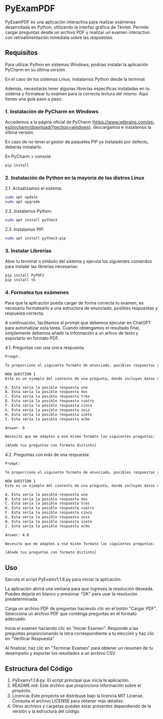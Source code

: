 # PyExamPDF

PyExamPDF es una aplicación interactiva para realizar exámenes desarrollada en Python, utilizando la interfaz gráfica de Tkinter. Permite cargar preguntas desde un archivo PDF y realizar un examen interactivo con retroalimentación inmediata sobre las respuestas.

## Requisitos

Para utilizar Python en sistemas Windows, podrías instalar la aplicación PyCharm en su última versión.

En el caso de los sistemas Linux, instalamos Python desde la terminal.

Además, necesitarás tener algunas librerías específicas instaladas en tu sistema y formatear tu exámen para la correcta lectura del mismo. Aquí tienes una guía paso a paso:

### 1. Instalación de PyCharm en Windows

Accedemos a la página oficial de PyCharm (https://www.jetbrains.com/es-es/pycharm/download/?section=windows), descargamos e instalamos la última versión.

En caso de no tener el gestor de paquetes PIP ya instalado por defecto, deberás instalarlo.

En PyCharm > console
```bash
pip install
```

### 2. Instalación de Python en la mayoría de las distros Linux

2.1. Actualizamos el sistema:
```bash
sudo apt update
sudo apt upgrade
```

2.2. Instalamos Python:
```bash
sudo apt install python3
```

2.3. Instalamos PIP:
```bash
sudo apt install python3-pip
```

### 3. Instalar Librerías
Abre tu terminal o símbolo del sistema y ejecuta los siguientes comandos para instalar las librerías necesarias:

```bash
pip install PyPDF2
pip install tk
```

### 4. Formatea tus exámenes
Para que la aplicación pueda cargar de forma correcta tu examen, es necesario formatearlo a una estructura de enunciado, posibles respuestas y respuesta correcta.

A continuación, facilitamos el prompt que debemos ejecutar en ChatGPT para automatizar esta tarea. Cuando obtengamos el resultado final, simplemente debemos añadir la información a un arhivo de texto y exportarlo en formato PDF.

4.1. Preguntas con una única respuesta:
```bash
Prompt:

Te proporciono el siguiente formato de enunciado, posibles respuestas y respuesta correcta para realizar machine learning: 

NEW QUESTION 1
Este es un ejemplo del contexto de una pregunta, donde incluyen datos que debes saber. ¿Esta parte del texto sería la pregunta a responder?

A. Esta sería la posible respuesta uno
B. Esta sería la posible respuesta dos
C. Esta sería la posible respuesta tres 
D. Esta sería la posible respuesta cuatro
F. Esta sería la posible respuesta cinco
G. Esta sería la posible respuesta seis
H. Esta sería la posible respuesta siete
I. Esta sería la posible respuesta ocho

Answer: D 

Necesito que me adaptes a ese mismo formato las siguientes preguntas: 

[Añade tus preguntas con formato distinto]
```

4.2. Preguntas con más de una respuesta:
```bash
Prompt:

Te proporciono el siguiente formato de enunciado, posibles respuestas y respuesta correcta para realizar machine learning: 

NEW QUESTION 1
Este es un ejemplo del contexto de una pregunta, donde incluyen datos que debes saber. ¿Esta parte del texto sería la pregunta a responder?

A. Esta sería la posible respuesta uno
B. Esta sería la posible respuesta dos
C. Esta sería la posible respuesta tres 
D. Esta sería la posible respuesta cuatro
F. Esta sería la posible respuesta cinco
G. Esta sería la posible respuesta seis
H. Esta sería la posible respuesta siete
I. Esta sería la posible respuesta ocho

Answer: A D

Necesito que me adaptes a ese mismo formato las siguientes preguntas: 

[Añade tus preguntas con formato distinto]
```


## Uso
Ejecuta el script PyExamv1.1.8.py para iniciar la aplicación.

La aplicación abrirá una ventana para que ingreses la resolución deseada. Puedes dejarla en blanco y presionar "OK" para usar la resolución predeterminada.

Carga un archivo PDF de preguntas haciendo clic en el botón "Cargar PDF". Selecciona un archivo PDF que contenga preguntas en el formato adecuado.

Inicia el examen haciendo clic en "Iniciar Examen". Responde a las preguntas proporcionando la letra correspondiente a tu elección y haz clic en "Verificar Respuesta".

Al finalizar, haz clic en "Terminar Examen" para obtener un resumen de tu desempeño y exportar los resultados a un archivo CSV.

## Estructura del Código
1. PyExamv1.1.8.py: El script principal que inicia la aplicación.
2. README.md: Este archivo que proporciona información sobre el proyecto.
3. Licencia: Este proyecto se distribuye bajo la licencia MIT License. Consulta el archivo LICENSE para obtener más detalles.
4. Otros archivos y carpetas pueden estar presentes dependiendo de la versión y la estructura del código.
